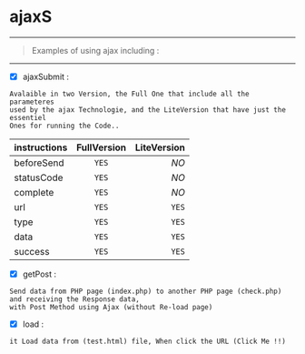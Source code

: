 # ajaxS
---
> Examples of using ajax including : 
---

- [x] ajaxSubmit :

``` 
Avalaible in two Version, the Full One that include all the parameteres
used by the ajax Technologie, and the LiteVersion that have just the essentiel
Ones for running the Code..
 ```
 
| instructions  | FullVersion   | LiteVersion   |
| ------------- |:-------------:| -------------:|
| beforeSend    | `YES`         | *NO*  		|
| statusCode    | `YES`         | *NO*  		|
| complete 		| `YES`      	| *NO*  		|
| url			| `YES`         | `YES`			|
| type			| `YES`  		| `YES`			|
| data			| `YES`  		| `YES`			|
| success		| `YES`  		| `YES`			|

- [x] getPost :

``` 
Send data from PHP page (index.php) to another PHP page (check.php) and receiving the Response data, 
with Post Method using Ajax (without Re-load page)
 ```

 - [x] load : 
 ```
 it Load data from (test.html) file, When click the URL (Click Me !!)
```


